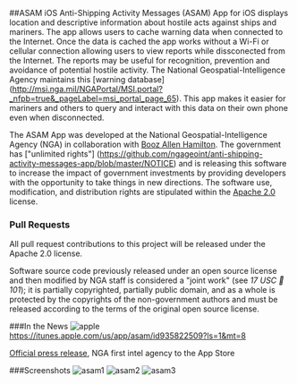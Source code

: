 ##ASAM iOS
Anti-Shipping Activity Messages (ASAM) App for iOS displays location and descriptive information about hostile acts against ships and mariners. The app allows users to cache warning data when connected to the Internet. Once the data is cached the app works without a Wi-Fi or cellular connection allowing users to view reports while dissconected from the Internet. The reports may be useful for recognition, prevention and avoidance of potential hostile activity. The National Geospatial-Intelligence Agency maintains this [warning database] (http://msi.nga.mil/NGAPortal/MSI.portal?_nfpb=true&_pageLabel=msi_portal_page_65). This app makes it easier for mariners and others to query and interact with this data on their own phone even when disconnected.

The ASAM App was developed at the National Geospatial-Intelligence Agency (NGA) in collaboration with [Booz Allen Hamilton](http://www.boozallen.com/).  The government has ["unlimited rights"] (https://github.com/ngageoint/anti-shipping-activity-messages-app/blob/master/NOTICE) and is releasing this software to increase the impact of government investments by providing developers with the opportunity to take things in new directions. The software use, modification, and distribution rights are stipulated within the [Apache 2.0](http://www.apache.org/licenses/LICENSE-2.0.html) license.  

### Pull Requests

All pull request contributions to this project will be released under the Apache 2.0 license.  

Software source code previously released under an open source license and then modified by NGA staff is considered a "joint work" (see *17 USC  101*); it is partially copyrighted, partially public domain, and as a whole is protected by the copyrights of the non-government authors and must be released according to the terms of the original open source license.

###In the News
![apple](https://cloud.githubusercontent.com/assets/5178768/3282091/12748fd8-f4d7-11e3-837c-25e9c5423116.png)
https://itunes.apple.com/us/app/asam/id935822509?ls=1&mt=8

[Official press release](https://www1.nga.mil/MediaRoom/PressReleases/Pages/2014-22.aspx), NGA first intel agency to the App Store

###Screenshots
![asam1](https://cloud.githubusercontent.com/assets/3793883/3392492/29cab488-fcb5-11e3-91ab-74d9f1d12ca7.PNG)
![asam2](https://cloud.githubusercontent.com/assets/3793883/3392491/29ca07cc-fcb5-11e3-9da9-f838f1c21c28.PNG)
![asam3](https://cloud.githubusercontent.com/assets/3793883/3392493/29cbed30-fcb5-11e3-831f-5460f67de5bf.PNG)
